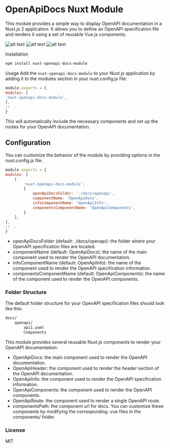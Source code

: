# OpenApiDocs Nuxt Module
This module provides a simple way to display OpenAPI documentation in a Nuxt.js 2 application. It allows you to define an OpenAPI specification file and renders it using a set of reusable Vue.js components.

![alt text](https://raw.githubusercontent.com/on-org/nuxt-openapi-docs-module/main/img/desktop.png)
![alt text](https://raw.githubusercontent.com/on-org/nuxt-openapi-docs-module/main/img/black.png)
![alt text](https://raw.githubusercontent.com/on-org/nuxt-openapi-docs-module/main/img/mobile.png)

Installation
```bash
npm install nuxt-openapi-docs-module
```

Usage
Add the `nuxt-openapi-docs-module` to your Nuxt.js application by adding it to the modules section in your nuxt.config.js file:

```javascript
module.exports = {
modules: [
'nuxt-openapi-docs-module',
],
// ...
}
```
This will automatically include the necessary components and set up the routes for your OpenAPI documentation.

## Configuration
You can customize the behavior of the module by providing options in the nuxt.config.js file.

```javascript
module.exports = {
modules: [
    [
        'nuxt-openapi-docs-module',
        {
            openApiDocsFolder: './docs/openapi',
            componentName: 'OpenApiDocs',
            infoComponentName: 'OpenApiInfo',
            componentsComponentName: 'OpenApiComponents',
        }
    ],
],
// ...
}
```
- openApiDocsFolder (default: ./docs/openapi): the folder where your OpenAPI specification files are located.
- componentName (default: OpenApiDocs): the name of the main component used to render the OpenAPI documentation.
- infoComponentName (default: OpenApiInfo): the name of the component used to render the OpenAPI specification information.
- componentsComponentName (default: OpenApiComponents): the name of the component used to render the OpenAPI components.

### Folder Structure
The default folder structure for your OpenAPI specification files should look like this:

```markdown
docs/
    openapi/
        api1.yaml
        Components
```
This module provides several reusable Nuxt.js components to render your OpenAPI documentation:

- OpenApiDocs: the main component used to render the OpenAPI documentation.
- OpenApiHeader: the component used to render the header section of the OpenAPI documentation.
- OpenApiInfo: the component used to render the OpenAPI specification information.
- OpenApiComponents: the component used to render the OpenAPI components.
- OpenApiRoute: the component used to render a single OpenAPI route.
- componentsPath: the component url for docs.
You can customize these components by modifying the corresponding .vue files in the components/ folder.

### License
MIT
